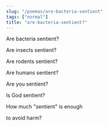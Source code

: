 ```yaml
---
slug: "/poemas/are-bacteria-sentient"
tags: ["normal"]
title: "are-bacteria-sentient?"
---
```

Are bacteria sentient?

Are insects sentient?

Are rodents sentient?

Are humans sentient?

Are you sentient?

Is God sentient?

How much "sentient" is enough

to avoid harm?